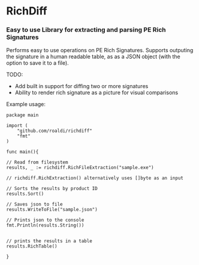# RichDiff 

### Easy to use Library for extracting and parsing PE Rich Signatures

Performs easy to use operations on PE Rich Signatures. Supports outputing the signature in a human readable table, as 
as a JSON object (with the option to save it to a file).

TODO: 
 - Add built in support for diffing two or more signatures
 - Ability to render rich signature as a picture for visual comparisons

Example usage:


```
package main

import (
    "github.com/roaldi/richdiff"
    "fmt"
)

func main(){

// Read from filesystem
results, _ := richdiff.RichFileExtraction("sample.exe")

// richdiff.RichExtraction() alternatively uses []byte as an input

// Sorts the results by product ID
results.Sort()

// Saves json to file
results.WriteToFile("sample.json")

// Prints json to the console
fmt.Println(results.String())


// prints the results in a table
results.RichTable()

}
```

